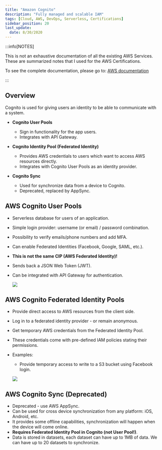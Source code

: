 ```yaml
---
title: "Amazon Cognito"
description: "Fully managed and scalable IAM"
tags: [Cloud, AWS, DevOps, Serverless, Certifications]
sidebar_position: 20
last_update:
  date: 8/30/2020
---
```




:::info[NOTES]

This is not an exhaustive documentation of all the existing AWS Services. These are summarized notes that I used for the AWS Certifications.

To see the complete documentation, please go to: [AWS documentation](https://docs.aws.amazon.com/)

:::



## Overview

Cognito is used for giving users an identity to be able to communicate with a system.

- **Cognito User Pools**

    - Sign in functionality for the app users.
    - Integrates with API Gateway.

- **Cognito Identity Pool (Federated Identity)**

    - Provides AWS credentials to users which want to access AWS resources directly.
    - Integrates with Cognito User Pools as an identity provider.

- **Cognito Sync**

    - Used for synchronize data from a device to Cognito.
    - Deprecated, replaced by AppSync.

## AWS Cognito User Pools

- Serverless database for users of an application.
- Simple login provider: username (or email) / password combination.
- Possibility to verify emails/phone numbers and add MFA.
- Can enable Federated Identities (Facebook, Google, SAML, etc.). 
- **This is not the same CIP (AWS Federated Identity)!**
- Sends back a JSON Web Token (JWT).
- Can be integrated with API Gateway for authentication.

    ![](/img/docs/aws-cognito-userpools.png)



## AWS Cognito Federated Identity Pools

- Provide direct access to AWS resources from the client side.
- Log in to a federated identity provider - or remain anonymous.
- Get temporary AWS credentials from the Federated Identity Pool.
- These credentials come with pre-defined IAM policies stating their permissions.
- Examples:
    - Provide temporary access to write to a S3 bucket using Facebook login.

    ![](/img/docs/aws-cognito-identitypool.png)
    

## AWS Cognito Sync (Deprecated)

- Deprecated - use AWS AppSync.
- Can be used for cross device synchronization from any platform: iOS, Android, etc.
- It provides some offline capabilities, synchronization will happen when the device will come online.
- **Requires Federated Identity Pool in Cognito (not User Pool!)**.
- Data is stored in datasets, each dataset can have up to 1MB of data. We can have up to 20 datasets to synchronize.


 
